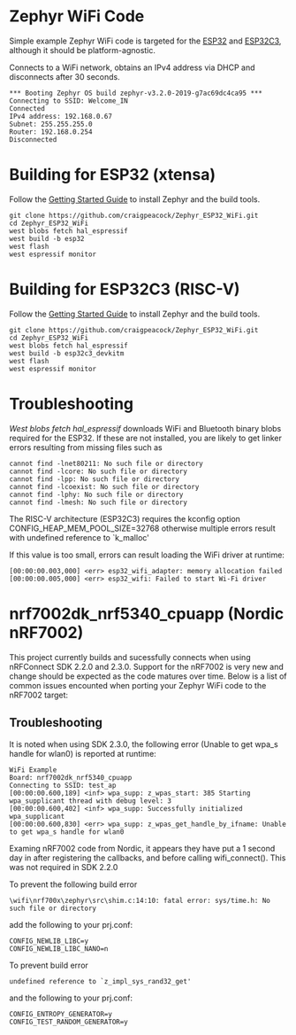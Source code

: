 # Zephyr WiFi Code

Simple example Zephyr WiFi code is targeted for the [ESP32](https://docs.zephyrproject.org/latest/boards/xtensa/esp32/doc/index.html) and [ESP32C3](https://docs.zephyrproject.org/3.1.0/boards/riscv/esp32c3_devkitm/doc/index.html), although it should be platform-agnostic.

Connects to a WiFi network, obtains an IPv4 address via DHCP and disconnects after 30 seconds.

```
*** Booting Zephyr OS build zephyr-v3.2.0-2019-g7ac69dc4ca95 ***
Connecting to SSID: Welcome_IN
Connected
IPv4 address: 192.168.0.67
Subnet: 255.255.255.0
Router: 192.168.0.254
Disconnected
```

# Building for ESP32 (xtensa)

Follow the [Getting Started Guide](https://docs.zephyrproject.org/latest/develop/getting_started/index.html) to install Zephyr and the build tools. 

```
git clone https://github.com/craigpeacock/Zephyr_ESP32_WiFi.git
cd Zephyr_ESP32_WiFi
west blobs fetch hal_espressif
west build -b esp32
west flash
west espressif monitor
```

# Building for ESP32C3 (RISC-V)

Follow the [Getting Started Guide](https://docs.zephyrproject.org/latest/develop/getting_started/index.html) to install Zephyr and the build tools. 

```
git clone https://github.com/craigpeacock/Zephyr_ESP32_WiFi.git
cd Zephyr_ESP32_WiFi
west blobs fetch hal_espressif
west build -b esp32c3_devkitm
west flash
west espressif monitor
```

# Troubleshooting

*West blobs fetch hal_espressif* downloads WiFi and Bluetooth binary blobs required for the ESP32. If these are not installed, you are likely to get linker errors resulting from missing files such as

```
cannot find -lnet80211: No such file or directory
cannot find -lcore: No such file or directory
cannot find -lpp: No such file or directory
cannot find -lcoexist: No such file or directory
cannot find -lphy: No such file or directory
cannot find -lmesh: No such file or directory
```

The RISC-V architecture (ESP32C3) requires the kconfig option CONFIG_HEAP_MEM_POOL_SIZE=32768 otherwise multiple errors result with undefined reference to `k_malloc'

If this value is too small, errors can result loading the WiFi driver at runtime:

```
[00:00:00.003,000] <err> esp32_wifi_adapter: memory allocation failed          
[00:00:00.005,000] <err> esp32_wifi: Failed to start Wi-Fi driver  
```

# nrf7002dk_nrf5340_cpuapp (Nordic nRF7002)

This project currently builds and sucessfully connects when using nRFConnect SDK 2.2.0 and 2.3.0. Support for the nRF7002 is very new and change should be expected as the code matures over time. Below is a list of common issues encounted when porting your Zephyr WiFi code to the nRF7002 target:

## Troubleshooting 

It is noted when using SDK 2.3.0, the following error (Unable to get wpa_s handle for wlan0) is reported at runtime:

```
WiFi Example
Board: nrf7002dk_nrf5340_cpuapp
Connecting to SSID: test_ap
[00:00:00.600,189] <inf> wpa_supp: z_wpas_start: 385 Starting wpa_supplicant thread with debug level: 3
[00:00:00.600,402] <inf> wpa_supp: Successfully initialized wpa_supplicant
[00:00:00.600,830] <err> wpa_supp: z_wpas_get_handle_by_ifname: Unable to get wpa_s handle for wlan0
```

Examing nRF7002 code from Nordic, it appears they have put a 1 second day in after registering the callbacks, and before calling wifi_connect(). This was not required in SDK 2.2.0

To prevent the following build error
```
\wifi\nrf700x\zephyr\src\shim.c:14:10: fatal error: sys/time.h: No such file or directory
```
add the following to your prj.conf:
```
CONFIG_NEWLIB_LIBC=y
CONFIG_NEWLIB_LIBC_NANO=n
```

To prevent build error
```
undefined reference to `z_impl_sys_rand32_get'
```
and the following to your prj.conf:
```
CONFIG_ENTROPY_GENERATOR=y
CONFIG_TEST_RANDOM_GENERATOR=y
```










